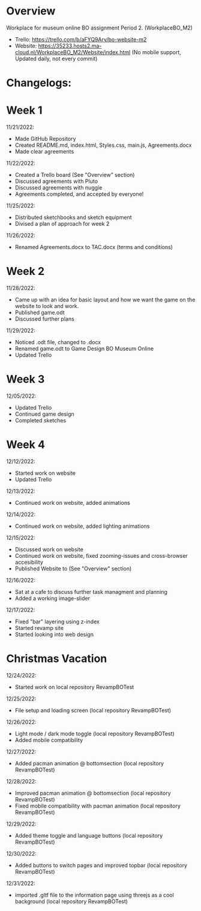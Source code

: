 # Overview
Workplace for museum online BO assignment Period 2. (WorkplaceBO_M2)

- Trello: https://trello.com/b/aFYQ9Ary/bo-website-m2
- Website: https://35233.hosts2.ma-cloud.nl/WorkplaceBO_M2/Website/index.html (No mobile support, Updated daily, not every commit)

# Changelogs:

# Week 1
11/21/2022:
- Made GitHub Repository
- Created README.md, index.html, Styles.css, main.js, Agreements.docx
- Made clear agreements

11/22/2022:
- Created a Trello board (See "Overview" section)
- Discussed agreements with Pluto
- Discussed agreements with nuggie
- Agreements completed, and accepted by everyone!

11/25/2022:
- Distributed sketchbooks and sketch equipment
- Divised a plan of approach for week 2

11/26/2022:
- Renamed Agreements.docx to TAC.docx (terms and conditions) 

# Week 2
11/28/2022:
- Came up with an idea for basic layout and how we want the game on the website to look and work.
- Published game.odt
- Discussed further plans

11/29/2022:
- Noticed .odt file, changed to .docx
- Renamed game.odt to Game Design BO Museum Online
- Updated Trello

# Week 3
12/05/2022:
- Updated Trello
- Continued game design
- Completed sketches

# Week 4
12/12/2022:
- Started work on website
- Updated Trello

12/13/2022:
- Continued work on website, added animations

12/14/2022:
- Continued work on website, added lighting animations

12/15/2022:
- Discussed work on website
- Continued work on website, fixed zooming-issues and cross-browser accesibility
- Published Website to (See "Overview" section)

12/16/2022:
- Sat at a cafe to discuss further task managment and planning
- Added a working image-slider

12/17/2022:
- Fixed "bar" layering using z-index
- Started revamp site
- Started looking into web design

# Christmas Vacation

12/24/2022:
- Started work on local repository RevampBOTest

12/25/2022:
- File setup and loading screen (local repository RevampBOTest)

12/26/2022:
- Light mode / dark mode toggle (local repository RevampBOTest)
- Added mobile compatibility

12/27/2022:
- Added pacman animation @ bottomsection (local repository RevampBOTest)

12/28/2022:
- Improved pacman animation @ bottomsection (local repository RevampBOTest)
- Fixed mobile compatibility with pacman animation (local repository RevampBOTest)

12/29/2022:
- Added theme toggle and language buttons (local repository RevampBOTest)

12/30/2022:
- Added buttons to switch pages and improved topbar (local repository RevampBOTest)

12/31/2022:
- imported .gltf file to the information page using threejs as a cool background (local repository RevampBOTest)
